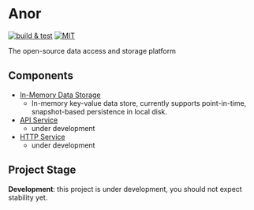 # Anor

[![build & test](https://github.com/anor-rs/anor/actions/workflows/ci.yml/badge.svg)](https://github.com/anor-rs/anor/actions/workflows/ci.yml)
[![MIT](https://img.shields.io/github/license/anor-rs/anor)](https://github.com/anor-rs/anor/tree/main/LICENSE.txt)

The open-source data access and storage platform

## Components

* [In-Memory Data Storage](/anor-storage)
  * In-memory key-value data store, currently supports point-in-time, snapshot-based persistence in local disk.
* [API Service](/anor-api)
  * under development
* [HTTP Service](/anor-http)
  * under development

## Project Stage

**Development**: this project is under development, you should not expect stability yet.
